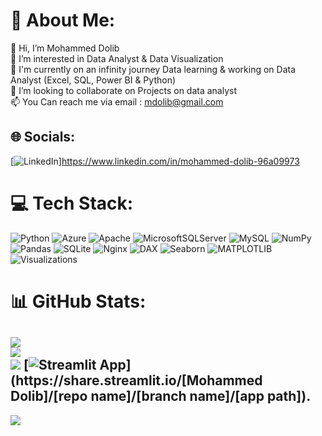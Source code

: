 # 💫 About Me:
👋 Hi, I’m Mohammed Dolib<br>👀 I’m interested in Data Analyst & Data Visualization<br>🌱 I'm currently on an infinity journey Data learning & working on Data Analyst (Excel, SQL, Power BI & Python)<br>💞️ I’m looking to collaborate on Projects on data analyst<br>📫 You Can reach me via email : mdolib@gmail.com


## 🌐 Socials:
[![LinkedIn](https://img.shields.io/badge/LinkedIn-%230077B5.svg?logo=linkedin&logoColor=white)]https://www.linkedin.com/in/mohammed-dolib-96a09973

# 💻 Tech Stack:
![Python](https://img.shields.io/badge/python-3670A0?style=for-the-badge&logo=python&logoColor=ffdd54) ![Azure](https://img.shields.io/badge/azure-%230072C6.svg?style=for-the-badge&logo=azure-devops&logoColor=white) ![Apache](https://img.shields.io/badge/apache-%23D42029.svg?style=for-the-badge&logo=apache&logoColor=white) ![MicrosoftSQLServer](https://img.shields.io/badge/Microsoft%20SQL%20Sever-CC2927?style=for-the-badge&logo=microsoft%20sql%20server&logoColor=white) ![MySQL](https://img.shields.io/badge/mysql-%2300f.svg?style=for-the-badge&logo=mysql&logoColor=white) ![NumPy](https://img.shields.io/badge/numpy-%23013243.svg?style=for-the-badge&logo=numpy&logoColor=white) ![Pandas](https://img.shields.io/badge/pandas-%23150458.svg?style=for-the-badge&logo=pandas&logoColor=white) ![SQLite](https://img.shields.io/badge/sqlite-%2307405e.svg?style=for-the-badge&logo=sqlite&logoColor=white) ![Nginx](https://img.shields.io/badge/nginx-%23009639.svg?style=for-the-badge&logo=nginx&logoColor=white)
![DAX](https://img.shields.io/badge/DAX-3670A0?style=for-the-badge&logo=DAX&logoColor=ffdd54)
![Seaborn](https://img.shields.io/badge/Seaborn-3670A0?style=for-the-badge&logo=Seaborn&logoColor=ffdd54)
![MATPLOTLIB](https://img.shields.io/badge/MATPLOTLIB-3670A0?style=for-the-badge&logo=MATPLOTLIB&logoColor=ffdd54)
![Visualizations](https://img.shields.io/badge/Visualizations-3670A0?style=for-the-badge&logo=Visualizations&logoColor=ffdd54)
# 📊 GitHub Stats:
![](https://github-readme-stats.vercel.app/api?username=mdolib&theme=dark&hide_border=false&include_all_commits=true&count_private=true)<br/>
![](https://github-readme-streak-stats.herokuapp.com/?user=mdolib&theme=dark&hide_border=false)<br/>
![](https://github-readme-stats.vercel.app/api/top-langs/?username=mdolib&theme=dark&hide_border=false&include_all_commits=true&count_private=true&layout=compact)
[![Streamlit App](https://static.streamlit.io/badges/st...)](https://share.streamlit.io/[Mohammed Dolib]/[repo name]/[branch name]/[app path]). 
---
[![](https://visitcount.itsvg.in/api?id=mdolib&icon=0&color=0)](https://visitcount.itsvg.in)

<!---
mdolib/mdolib is a ✨ special ✨ repository because its `README.md` (this file) appears on your GitHub profile.
You can click the Preview link to take a look at your changes.
--->
